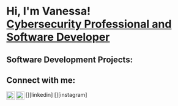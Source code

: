 <h1>Hi, I'm Vanessa! <br/><a href="https://github.com/vanessacaraviglucci">Cybersecurity Professional and Software Developer</a></h1>

<h2>Software Development Projects:</h2>

<h2>Connect with me:</h2>
[<img align="left" alt="VanessaViglucci | LinkedIn" width="22px" src="https://cdn.jsdelivr.net/npm/simple-icons@v3/icons/linkedin.svg" />][linkedin]
[<img align="left" alt="VanessaViglucci | Instagram" width="22px" src="https://cdn.jsdelivr.net/npm/simple-icons@v3/icons/instagram.svg" />][instagram]

[instagram]: https://www.instagram.com/vanessaviglucci/
[linkedin]: https://linkedin.com/in/VanessaViglucci

